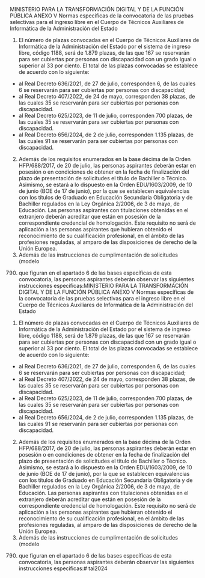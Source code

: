 MINISTERIO
PARA LA TRANSFORMACIÓN DIGITAL
Y DE LA FUNCIÓN PÚBLICA
ANEXO V
Normas específicas de la convocatoria de las pruebas selectivas para el ingreso
libre en el Cuerpo de Técnicos Auxiliares de Informática de la Administración del
Estado
1. El número de plazas convocadas en el Cuerpo de Técnicos Auxiliares de
Informática de la Administración del Estado por el sistema de ingreso libre, código
1188, será de 1.879 plazas, de las que 167 se reservarán para ser cubiertas por
personas con discapacidad con un grado igual o superior al 33 por ciento.
El total de las plazas convocadas se establece de acuerdo con lo siguiente:
- al Real Decreto 636/2021, de 27 de julio, corresponden 6, de las cuales 6 se
reservarán para ser cubiertas por personas con discapacidad;
- al Real Decreto 407/2022, de 24 de mayo, corresponden 38 plazas, de las cuales 35
se reservarán para ser cubiertas por personas con discapacidad.
- al Real Decreto 625/2023, de 11 de julio, corresponden 700 plazas, de las cuales 35
se reservarán para ser cubiertas por personas con discapacidad.
- al Real Decreto 656/2024, de 2 de julio, corresponden 1.135 plazas, de las cuales 91
se reservarán para ser cubiertas por personas con discapacidad.
2. Además de los requisitos enumerados en la base décima de la Orden
HFP/688/2017, de 20 de julio, las personas aspirantes deberán estar en posesión o en
condiciones de obtener en la fecha de finalización del plazo de presentación de
solicitudes el título de Bachiller o Técnico. Asimismo, se estará a lo dispuesto en la
Orden EDU/1603/2009, de 10 de junio (BOE de 17 de junio), por la que se establecen
equivalencias con los títulos de Graduado en Educación Secundaria Obligatoria y de
Bachiller regulados en la Ley Orgánica 2/2006, de 3 de mayo, de Educación.
Las personas aspirantes con titulaciones obtenidas en el extranjero deberán
acreditar que están en posesión de la correspondiente credencial de homologación.
Este requisito no será de aplicación a las personas aspirantes que hubieran obtenido
el reconocimiento de su cualificación profesional, en el ámbito de las profesiones
reguladas, al amparo de las disposiciones de derecho de la Unión Europea.
3. Además de las instrucciones de cumplimentación de solicitudes (modelo
790) que figuran en el apartado 6 de las bases específicas de esta convocatoria, las
personas aspirantes deberán observar las siguientes instrucciones específicas:MINISTERIO
PARA LA TRANSFORMACIÓN DIGITAL
Y DE LA FUNCIÓN PÚBLICA
ANEXO V
Normas específicas de la convocatoria de las pruebas selectivas para el ingreso
libre en el Cuerpo de Técnicos Auxiliares de Informática de la Administración del
Estado
1. El número de plazas convocadas en el Cuerpo de Técnicos Auxiliares de
Informática de la Administración del Estado por el sistema de ingreso libre, código
1188, será de 1.879 plazas, de las que 167 se reservarán para ser cubiertas por
personas con discapacidad con un grado igual o superior al 33 por ciento.
El total de las plazas convocadas se establece de acuerdo con lo siguiente:
- al Real Decreto 636/2021, de 27 de julio, corresponden 6, de las cuales 6 se
reservarán para ser cubiertas por personas con discapacidad;
- al Real Decreto 407/2022, de 24 de mayo, corresponden 38 plazas, de las cuales 35
se reservarán para ser cubiertas por personas con discapacidad.
- al Real Decreto 625/2023, de 11 de julio, corresponden 700 plazas, de las cuales 35
se reservarán para ser cubiertas por personas con discapacidad.
- al Real Decreto 656/2024, de 2 de julio, corresponden 1.135 plazas, de las cuales 91
se reservarán para ser cubiertas por personas con discapacidad.
2. Además de los requisitos enumerados en la base décima de la Orden
HFP/688/2017, de 20 de julio, las personas aspirantes deberán estar en posesión o en
condiciones de obtener en la fecha de finalización del plazo de presentación de
solicitudes el título de Bachiller o Técnico. Asimismo, se estará a lo dispuesto en la
Orden EDU/1603/2009, de 10 de junio (BOE de 17 de junio), por la que se establecen
equivalencias con los títulos de Graduado en Educación Secundaria Obligatoria y de
Bachiller regulados en la Ley Orgánica 2/2006, de 3 de mayo, de Educación.
Las personas aspirantes con titulaciones obtenidas en el extranjero deberán
acreditar que están en posesión de la correspondiente credencial de homologación.
Este requisito no será de aplicación a las personas aspirantes que hubieran obtenido
el reconocimiento de su cualificación profesional, en el ámbito de las profesiones
reguladas, al amparo de las disposiciones de derecho de la Unión Europea.
3. Además de las instrucciones de cumplimentación de solicitudes (modelo
790) que figuran en el apartado 6 de las bases específicas de esta convocatoria, las
personas aspirantes deberán observar las siguientes instrucciones específicas:# tai2024
